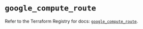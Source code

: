 # `google_compute_route`

Refer to the Terraform Registry for docs: [`google_compute_route`](https://registry.terraform.io/providers/hashicorp/google-beta/6.49.2/docs/resources/google_compute_route).
